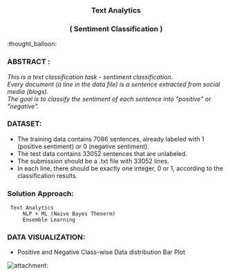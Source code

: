 <h3 align="center">Text Analytics</h3> 
<h3 align="center">( Sentiment Classification  )</h3> 
:thought_balloon:

### ABSTRACT :
_This is a text classification task - sentiment classification.  
Every document (a line in the data file) is a sentence extracted from social media (blogs).   
The goal is to classify the sentiment of each sentence into "positive" or "negative"._  

### DATASET:
- The training data contains 7086 sentences, already labeled with 1 (positive sentiment) or 0 (negative sentiment).
- The test data contains 33052 sentences that are unlabeled.
- The submission should be a .txt file with 33052 lines.
- In each line, there should be exactly one integer, 0 or 1, according to the classification results.


### Solution Approach:
```
 Text Analytics
     NLP + ML (Naive Bayes Theoerm)  
     Ensemble Learning
```

### DATA VISUALIZATION:

- Positive and Negative Class-wise Data distribution Bar Plot 

![attachment:]()
